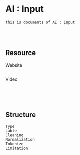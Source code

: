 <!--------------------------------------------------------------------------------- Description -->
# AI : Input
    this is documents of AI : Input

<!--------------------------------------------------------------------------------- Resource -->
<br><br>

## Resource
<!-------------------------- Website -->
Website
```
```
<!-------------------------- Video -->
Video
```

```

<!--------------------------------------------------------------------------------- Structure -->
<br><br>

## Structure
```
Type
Lable
Cleaning
Normalization
Tokenize
Limitation
```